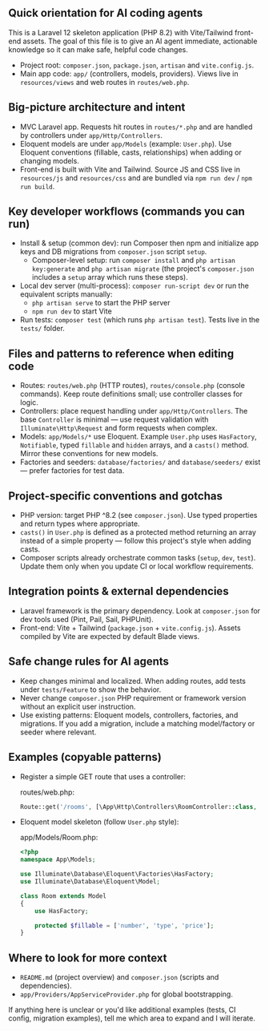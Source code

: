 ## Quick orientation for AI coding agents

This is a Laravel 12 skeleton application (PHP 8.2) with Vite/Tailwind front-end assets. The goal of this file is to give an AI agent immediate, actionable knowledge so it can make safe, helpful code changes.

- Project root: `composer.json`, `package.json`, `artisan` and `vite.config.js`.
- Main app code: `app/` (controllers, models, providers). Views live in `resources/views` and web routes in `routes/web.php`.

## Big-picture architecture and intent

- MVC Laravel app. Requests hit routes in `routes/*.php` and are handled by controllers under `app/Http/Controllers`.
- Eloquent models are under `app/Models` (example: `User.php`). Use Eloquent conventions (fillable, casts, relationships) when adding or changing models.
- Front-end is built with Vite and Tailwind. Source JS and CSS live in `resources/js` and `resources/css` and are bundled via `npm run dev` / `npm run build`.

## Key developer workflows (commands you can run)

- Install & setup (common dev): run Composer then npm and initialize app keys and DB migrations from `composer.json` script `setup`.
  - Composer-level setup: run `composer install` and `php artisan key:generate` and `php artisan migrate` (the project's `composer.json` includes a `setup` array which runs these steps).
- Local dev server (multi-process): `composer run-script dev` or run the equivalent scripts manually:
  - `php artisan serve` to start the PHP server
  - `npm run dev` to start Vite
- Run tests: `composer test` (which runs `php artisan test`). Tests live in the `tests/` folder.

## Files and patterns to reference when editing code

- Routes: `routes/web.php` (HTTP routes), `routes/console.php` (console commands). Keep route definitions small; use controller classes for logic.
- Controllers: place request handling under `app/Http/Controllers`. The base `Controller` is minimal — use request validation with `Illuminate\Http\Request` and form requests when complex.
- Models: `app/Models/*` use Eloquent. Example `User.php` uses `HasFactory`, `Notifiable`, typed `fillable` and `hidden` arrays, and a `casts()` method. Mirror these conventions for new models.
- Factories and seeders: `database/factories/` and `database/seeders/` exist — prefer factories for test data.

## Project-specific conventions and gotchas

- PHP version: target PHP ^8.2 (see `composer.json`). Use typed properties and return types where appropriate.
- `casts()` in `User.php` is defined as a protected method returning an array instead of a simple property — follow this project's style when adding casts.
- Composer scripts already orchestrate common tasks (`setup`, `dev`, `test`). Update them only when you update CI or local workflow requirements.

## Integration points & external dependencies

- Laravel framework is the primary dependency. Look at `composer.json` for dev tools used (Pint, Pail, Sail, PHPUnit).
- Front-end: Vite + Tailwind (`package.json` + `vite.config.js`). Assets compiled by Vite are expected by default Blade views.

## Safe change rules for AI agents

- Keep changes minimal and localized. When adding routes, add tests under `tests/Feature` to show the behavior.
- Never change `composer.json` PHP requirement or framework version without an explicit user instruction.
- Use existing patterns: Eloquent models, controllers, factories, and migrations. If you add a migration, include a matching model/factory or seeder where relevant.

## Examples (copyable patterns)

- Register a simple GET route that uses a controller:

  routes/web.php:
  ```php
  Route::get('/rooms', [\App\Http\Controllers\RoomController::class, 'index']);
  ```

- Eloquent model skeleton (follow `User.php` style):

  app/Models/Room.php:
  ```php
  <?php
  namespace App\Models;

  use Illuminate\Database\Eloquent\Factories\HasFactory;
  use Illuminate\Database\Eloquent\Model;

  class Room extends Model
  {
      use HasFactory;

      protected $fillable = ['number', 'type', 'price'];
  }
  ```

## Where to look for more context

- `README.md` (project overview) and `composer.json` (scripts and dependencies).
- `app/Providers/AppServiceProvider.php` for global bootstrapping.

If anything here is unclear or you'd like additional examples (tests, CI config, migration examples), tell me which area to expand and I will iterate.
